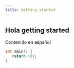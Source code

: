 ```yaml
---
title: Getting started
---
```


## Hola getting started

Contenido en español

```c [main.c]
int main() {
   return (0);
}
```
